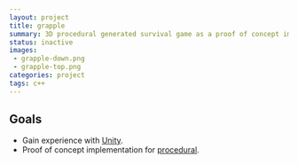 ```yaml
---
layout: project
title: grapple
summary: 3D procedural generated survival game as a proof of concept implementation for procedural.
status: inactive
images:
 - grapple-down.png
 - grapple-top.png
categories: project
tags: c++
---
```


## Goals
* Gain experience with [Unity](http://unity3d.com/).
* Proof of concept implementation for [procedural](https://danielvandenbrink.com/project/procedural).
